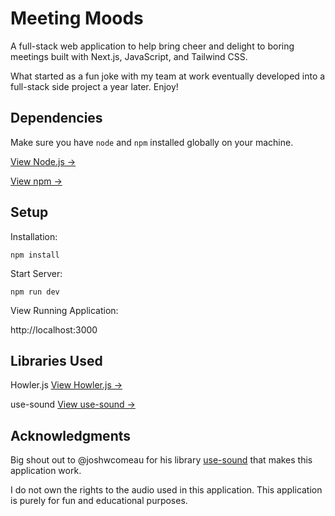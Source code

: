 # Meeting Moods
A full-stack web application to help bring cheer and delight to boring meetings built with Next.js, JavaScript, and Tailwind CSS.

What started as a fun joke with my team at work eventually developed into a full-stack side project a year later. Enjoy!


## Dependencies
Make sure you have `node` and `npm` installed globally on your machine.

[View Node.js →](https://nodejs.org/en/download)

[View npm →](https://docs.npmjs.com/downloading-and-installing-node-js-and-npm)


## Setup

Installation:

`npm install`

Start Server:

`npm run dev`

View Running Application:

http://localhost:3000


## Libraries Used
Howler.js
[View Howler.js →](https://howlerjs.com/)

use-sound
[View use-sound →](https://github.com/joshwcomeau/use-sound) 


## Acknowledgments
Big shout out to @joshwcomeau for his library [use-sound](https://github.com/joshwcomeau/use-sound) that makes this application work.

I do not own the rights to the audio used in this application. This application is purely for fun and educational purposes.
